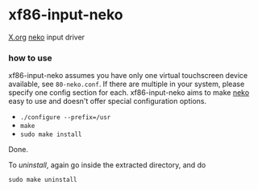 # xf86-input-neko
[X.org](https://x.org/) [neko](http://github.com/demodesk/neko) input driver

### how to use
xf86-input-neko assumes you have only one virtual touchscreen device available, see
`80-neko.conf`. If there are multiple in your system, please specify one config
section for each.
xf86-input-neko aims to make [neko](http://github.com/demodesk/neko) easy to use and doesn't
offer special configuration options.

* `./configure --prefix=/usr`
* `make`
* `sudo make install`

Done.

To _uninstall_, again go inside the extracted directory, and do

    sudo make uninstall
